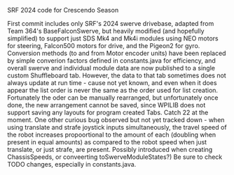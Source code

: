 SRF 2024 code for Crescendo Season

First commit includes only SRF's 2024 swerve drivebase, adapted from 
Team 364's BaseFalconSwerve, but heavily modified (and hopefully
simplified) to support just SDS Mk4 and Mk4i modules using NEO motors
for steering, Falcon500 motors for drive, and the Pigeon2 for gyro. 
Conversion methods (to and from Motor encoder units) have been replaced by simple converion factors defined in constants.java for efficiency, and overall swerve and individual module data are now published to a single custom Shuffleboard tab. However, the data to that tab sometimes does not always update at run time - cause not yet known, and even when it does appear the list order is never the same as the order used for list creation. Fortunately the oder can be manually rearranged, but unfortunately once done, the new arrangement cannot be saved, since WPILIB does not support saving any layouts for program created Tabs. Catch 22 at the moment.
One other curious bug observed but not yet tracked down - when using translate and strafe joystick inputs simultaneously, the travel speed of the robot increases propoortional to the amount of each (doubling when present in equal amounts) as compared to the robot speed when just translate, or just strafe, are present. Possibly introduced when creating ChassisSpeeds, or conveerting toSwerveModuleStates?)
Be sure to check TODO changes, especially in constants.java.